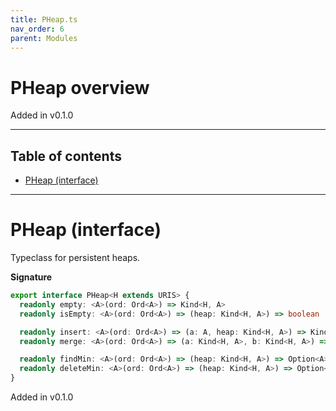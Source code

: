 ```yaml
---
title: PHeap.ts
nav_order: 6
parent: Modules
---
```


# PHeap overview

Added in v0.1.0

---

<h2 class="text-delta">Table of contents</h2>

- [PHeap (interface)](#pheap-interface)

---

# PHeap (interface)

Typeclass for persistent heaps.

**Signature**

```ts
export interface PHeap<H extends URIS> {
  readonly empty: <A>(ord: Ord<A>) => Kind<H, A>
  readonly isEmpty: <A>(ord: Ord<A>) => (heap: Kind<H, A>) => boolean

  readonly insert: <A>(ord: Ord<A>) => (a: A, heap: Kind<H, A>) => Kind<H, A>
  readonly merge: <A>(ord: Ord<A>) => (a: Kind<H, A>, b: Kind<H, A>) => Kind<H, A>

  readonly findMin: <A>(ord: Ord<A>) => (heap: Kind<H, A>) => Option<A>
  readonly deleteMin: <A>(ord: Ord<A>) => (heap: Kind<H, A>) => Option<Kind<H, A>>
}
```

Added in v0.1.0
